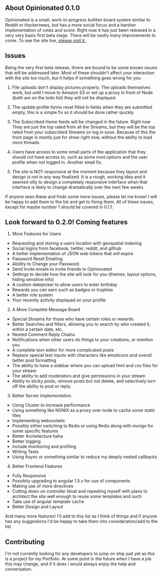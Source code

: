 ## About Opinionated 0.1.0

Opinionated is a small, work-in-progress bulliten board system similar to Reddit or Hackernews, but has a more social focus and a harsher implementation of votes and score. Right now it has just been released in a very very basic first beta stage. There will be vastly many improvements to come. To see the site live, [please visit it.](https://opinionate.herokuapp.com)

## Issues

Being the very first beta release, threre are bound to be some known issues that will be addressed later. Most of these shouldn't affect your interaction with the site too much, but it helps if something goes wrong for you

1. File uploads don't display pictures properly. The uploads themselves work, but until I move to Amazon S3 or set up a proxy in front of Node (both are on the todo list) they will not be displayed.

2. The update profile forms reset filled in fields when they are submitted empty, this is a simple fix so it should be done rather quickly

3. The Subscribed Home feeds will be changed in the future. Right now They are just the top rated from all the Streams, but they will be the top rated from your subscribed Streams on log in soon. Because of this the front page is mostly just for show right now, without the ability to load more threads.

4. Users have access to some small parts of the application that they should not have access to, such as some mod options and the user profile when not logged in. Another small fix.

5. The site is NOT responsive at the moment because they layout and design is not in any way finalized. It is a rough, working idea and it seemed silly to design a completely responsive interface when that interface is likely to change dramatically over the next few weeks

If anyone sees these and finds some more issues, please let me know! I will be happy to add them to the list and get to fixing them. All of these issues, except for maybe number 1 should be covered in 0.1.1.


## Look forward to 0.2.0! Coming features

1. More Features for Users
* Requesting and storing a users location with geospatial indexing
* Social logins from facebook, twitter, reddit, and github
* A better implementation of JSON web tokens that will expire
* Password Reset Emailing
* Abililty to Change your Password
* Send Invite emails to invite friends to Opinionated
* Settings to decide how the site will look for you (themes, layout options, hiding sensitive info)
* A custom datepicker to allow users to enter birthday
* Rewards you can earn such as badges or trophies
* A better role system
* Your recently activity displayed on your profile

2. A More Complete Message Board
* Special Streams for those who have certain roles or rewards
* Better Searches and filters, allowing you to search by who created it, within a certain date, etc.
* Nested Comment Reply Chains
* Notifications when other users do things to your creations, or mention you
* A complete text-editor for more complicated posts
* Replace special text inputs with characters like emoticons and overall better post formatting
* The ability to have a sidebar where you can upload html and css files for your stream
* The ability to add moderators and give permissions in your stream
* Ability to sticky posts, remove posts but not delete, and selectively turn off the ability to post or reply.

3. Better Server Implementation
* Using Cluster to increase performance
* Using something like NGNIX as a proxy over node to cache some static files
* Implementing websockets 
* Possibly either switching to Redis or using Redis along with mongo for some specific features
* Better Archetecture haha
* Better logging
* Include monitoring and profiling
* Writing Tests
* Using Async or something similar to reduce my deeply nested callbacks

4. Better Frontend Features
* Fully Responsive
* Possibily upgrading to angular 1.5.x for use of components
* Making use of more directives
* Cutting down on controller bloat and repeating myself with plans to architect the site well enough to reuse some templates and such
* Take use of angular template cache
* Better Design and Layout

And many more features! I'll add to this list as I think of things and if anyone has any suggestions I'd be happy to take them into consideration/add to the list

## Contributing

I'm not currently looking for any developers to jump on ship just yet as this is a project for my Portfolio. At some point in the future when I have a job this may change, and if it does I would always enjoy the help and conversation.


